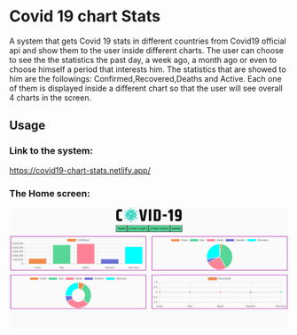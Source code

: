 # Covid 19 chart Stats
A system that gets Covid 19 stats in different countries from Covid19 official api and show them to the user inside different charts.
The user can choose to see the the statistics the past day, a week ago, a month ago or even to choose himself a period that interests him.
The statistics that are showed to him are the followings: Confirmed,Recovered,Deaths and Active.
Each one of them is displayed inside a different chart so that the user will see overall 4 charts in the screen.

## Usage
### Link to the system:
https://covid19-chart-stats.netlify.app/
### The Home screen:
![test200](https://github.com/mendel11a/covid19_chartJs/blob/main/images/Screnn%20shot.png) <br/><br/>

